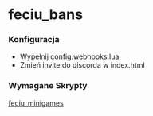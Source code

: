 # feciu_bans

### Konfiguracja
* Wypełnij config.webhooks.lua
* Zmień invite do discorda w index.html

### Wymagane Skrypty
[feciu_minigames](https://github.com/Feciuuu/feciu_minigames)
